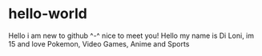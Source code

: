 # hello-world
Hello i am new to github ^-^ nice to meet you!
Hello my name is Di Loni, im 15 and love Pokemon, Video Games, Anime and Sports

